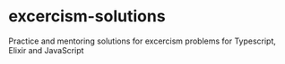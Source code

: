 # excercism-solutions
Practice and mentoring solutions for excercism problems for Typescript, Elixir and JavaScript
